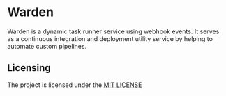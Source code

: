 # Warden

Warden is a dynamic task runner service using webhook events. It serves as a continuous integration
and deployment utility service by helping to automate custom pipelines.

## Licensing

The project is licensed under the [MIT LICENSE](LICENSE)
